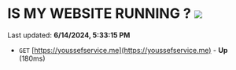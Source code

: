 # IS MY WEBSITE RUNNING ? [![](https://img.shields.io/static/v1?label=Sponsor&message=%E2%9D%A4&logo=GitHub&color=%23fe8e86)](https://github.com/sponsors/Youssef-Lehmam)

Last updated: **6/14/2024, 5:33:15 PM**

- `GET` [https://youssefservice.me](https://youssefservice.me) - **Up** (180ms)
